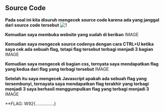 ## Source Code ##
**Pada soal ini kita disuruh mengecek source code karena ada yang janggal dari source code tersebut**
![1](https://github.com/Bayupangestu18/Official-Writeup-CTFTKJ2023/assets/136324726/81456be4-9482-4384-9862-bb9231d9cb1d)

**Kemudian saya membuka website yang sudah di berikan**
IMAGE

**Kemudian saya mengecek source codenya dengan cara CTRL+U ketika saya cek ada sebuah flag, tetapi flag tersebut terbagi menjadi 3 bagian**
IMAGE

**Kemudian saya mengecek di bagian css, ternyata saya mendapatkan flag yang kedua dari flag yang terbagi tersebut**
IMAGE

**Setelah itu saya mengecek Javascript apakah ada sebuah flag yang tersembunyi, ternayata saya mendapatkan flag terakhir yang terbagi menjadi 3 saya berhasil menggumpulkan flag yang terbagi menjadi 3**
IMAGE


**FLAG: W92{...............}
